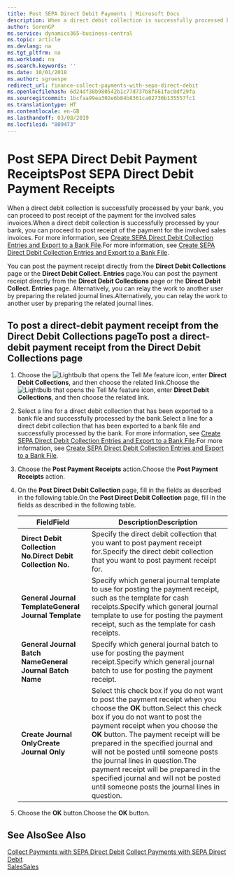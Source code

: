 ```yaml
---
title: Post SEPA Direct Debit Payments | Microsoft Docs
description: When a direct debit collection is successfully processed by your bank, you can proceed to post receipt of the payment for the involved sales invoices.
author: SorenGP
ms.service: dynamics365-business-central
ms.topic: article
ms.devlang: na
ms.tgt_pltfrm: na
ms.workload: na
ms.search.keywords: ''
ms.date: 10/01/2018
ms.author: sgroespe
redirect_url: finance-collect-payments-with-sepa-direct-debit
ms.openlocfilehash: 6d24df38b980542b1c77d737b8f661fac0df29fa
ms.sourcegitcommit: 1bcfaa99ea302e6b84b8361ca02730b135557fc1
ms.translationtype: HT
ms.contentlocale: en-GB
ms.lasthandoff: 03/08/2019
ms.locfileid: "809473"
---
```

# <a name="post-sepa-direct-debit-payment-receipts"></a><span data-ttu-id="39daf-103">Post SEPA Direct Debit Payment Receipts</span><span class="sxs-lookup"><span data-stu-id="39daf-103">Post SEPA Direct Debit Payment Receipts</span></span>
<span data-ttu-id="39daf-104">When a direct debit collection is successfully processed by your bank, you can proceed to post receipt of the payment for the involved sales invoices.</span><span class="sxs-lookup"><span data-stu-id="39daf-104">When a direct debit collection is successfully processed by your bank, you can proceed to post receipt of the payment for the involved sales invoices.</span></span> <span data-ttu-id="39daf-105">For more information, see [Create SEPA Direct Debit Collection Entries and Export to a Bank File](finance-how-create-sepa-direct-debit-collection-entries-export-bank-file.md).</span><span class="sxs-lookup"><span data-stu-id="39daf-105">For more information, see [Create SEPA Direct Debit Collection Entries and Export to a Bank File](finance-how-create-sepa-direct-debit-collection-entries-export-bank-file.md).</span></span>  

<span data-ttu-id="39daf-106">You can post the payment receipt directly from the **Direct Debit Collections** page or the **Direct Debit Collect. Entries** page.</span><span class="sxs-lookup"><span data-stu-id="39daf-106">You can post the payment receipt directly from the **Direct Debit Collections** page or the **Direct Debit Collect. Entries** page.</span></span> <span data-ttu-id="39daf-107">Alternatively, you can relay the work to another user by preparing the related journal lines.</span><span class="sxs-lookup"><span data-stu-id="39daf-107">Alternatively, you can relay the work to another user by preparing the related journal lines.</span></span>  

## <a name="to-post-a-direct-debit-payment-receipt-from-the-direct-debit-collections-page"></a><span data-ttu-id="39daf-108">To post a direct-debit payment receipt from the Direct Debit Collections page</span><span class="sxs-lookup"><span data-stu-id="39daf-108">To post a direct-debit payment receipt from the Direct Debit Collections page</span></span>  
1. <span data-ttu-id="39daf-109">Choose the ![Lightbulb that opens the Tell Me feature](media/ui-search/search_small.png "Tell me what you want to do") icon, enter **Direct Debit Collections**, and then choose the related link.</span><span class="sxs-lookup"><span data-stu-id="39daf-109">Choose the ![Lightbulb that opens the Tell Me feature](media/ui-search/search_small.png "Tell me what you want to do") icon, enter **Direct Debit Collections**, and then choose the related link.</span></span>  
2. <span data-ttu-id="39daf-110">Select a line for a direct debit collection that has been exported to a bank file and successfully processed by the bank.</span><span class="sxs-lookup"><span data-stu-id="39daf-110">Select a line for a direct debit collection that has been exported to a bank file and successfully processed by the bank.</span></span> <span data-ttu-id="39daf-111">For more information, see [Create SEPA Direct Debit Collection Entries and Export to a Bank File](finance-how-create-sepa-direct-debit-collection-entries-export-bank-file.md).</span><span class="sxs-lookup"><span data-stu-id="39daf-111">For more information, see [Create SEPA Direct Debit Collection Entries and Export to a Bank File](finance-how-create-sepa-direct-debit-collection-entries-export-bank-file.md).</span></span>  
3. <span data-ttu-id="39daf-112">Choose the **Post Payment Receipts** action.</span><span class="sxs-lookup"><span data-stu-id="39daf-112">Choose the **Post Payment Receipts** action.</span></span>  
4. <span data-ttu-id="39daf-113">On the **Post Direct Debit Collection** page, fill in the fields as described in the following table.</span><span class="sxs-lookup"><span data-stu-id="39daf-113">On the **Post Direct Debit Collection** page, fill in the fields as described in the following table.</span></span>  

    |<span data-ttu-id="39daf-114">Field</span><span class="sxs-lookup"><span data-stu-id="39daf-114">Field</span></span>|<span data-ttu-id="39daf-115">Description</span><span class="sxs-lookup"><span data-stu-id="39daf-115">Description</span></span>|  
    |---------------------------------|---------------------------------------|  
    |<span data-ttu-id="39daf-116">**Direct Debit Collection No.**</span><span class="sxs-lookup"><span data-stu-id="39daf-116">**Direct Debit Collection No.**</span></span>|<span data-ttu-id="39daf-117">Specify the direct debit collection that you want to post payment receipt for.</span><span class="sxs-lookup"><span data-stu-id="39daf-117">Specify the direct debit collection that you want to post payment receipt for.</span></span>|  
    |<span data-ttu-id="39daf-118">**General Journal Template**</span><span class="sxs-lookup"><span data-stu-id="39daf-118">**General Journal Template**</span></span>|<span data-ttu-id="39daf-119">Specify which general journal template to use for posting the payment receipt, such as the template for cash receipts.</span><span class="sxs-lookup"><span data-stu-id="39daf-119">Specify which general journal template to use for posting the payment receipt, such as the template for cash receipts.</span></span>|  
    |<span data-ttu-id="39daf-120">**General Journal Batch Name**</span><span class="sxs-lookup"><span data-stu-id="39daf-120">**General Journal Batch Name**</span></span>|<span data-ttu-id="39daf-121">Specify which general journal batch to use for posting the payment receipt.</span><span class="sxs-lookup"><span data-stu-id="39daf-121">Specify which general journal batch to use for posting the payment receipt.</span></span>|  
    |<span data-ttu-id="39daf-122">**Create Journal Only**</span><span class="sxs-lookup"><span data-stu-id="39daf-122">**Create Journal Only**</span></span>|<span data-ttu-id="39daf-123">Select this check box if you do not want to post the payment receipt when you choose the **OK** button.</span><span class="sxs-lookup"><span data-stu-id="39daf-123">Select this check box if you do not want to post the payment receipt when you choose the **OK** button.</span></span> <span data-ttu-id="39daf-124">The payment receipt will be prepared in the specified journal and will not be posted until someone posts the journal lines in question.</span><span class="sxs-lookup"><span data-stu-id="39daf-124">The payment receipt will be prepared in the specified journal and will not be posted until someone posts the journal lines in question.</span></span>|  

5. <span data-ttu-id="39daf-125">Choose the **OK** button.</span><span class="sxs-lookup"><span data-stu-id="39daf-125">Choose the **OK** button.</span></span>  

## <a name="see-also"></a><span data-ttu-id="39daf-126">See Also</span><span class="sxs-lookup"><span data-stu-id="39daf-126">See Also</span></span>  
 <span data-ttu-id="39daf-127">[Collect Payments with SEPA Direct Debit](finance-collect-payments-with-sepa-direct-debit.md) </span><span class="sxs-lookup"><span data-stu-id="39daf-127">[Collect Payments with SEPA Direct Debit](finance-collect-payments-with-sepa-direct-debit.md) </span></span>  
 [<span data-ttu-id="39daf-128">Sales</span><span class="sxs-lookup"><span data-stu-id="39daf-128">Sales</span></span>](sales-manage-sales.md)
